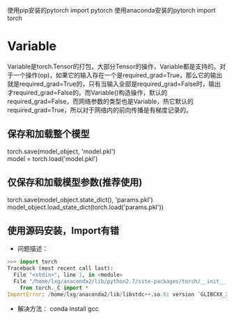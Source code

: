使用pip安装的pytorch
import pytorch
使用anaconda安装的pytorch
import torch

# Variable
Variable是torch.Tensor的打包，大部分Tensor的操作，Variable都是支持的。对于一个操作(op)，如果它的输入存在一个是required_grad=True，那么它的输出就是required_grad=True的，只有当输入全部是required_grad=False时，输出才required_grad=False的。而Variable()构造操作，默认的required_grad=False，而网络参数的类型也是Variable，热它默认的required_grad=True，所以对于网络内的前向传播是有梯度记录的。

## 保存和加载整个模型
torch.save(model_object, 'model.pkl')  
model = torch.load('model.pkl')


## 仅保存和加载模型参数(推荐使用)
torch.save(model_object.state_dict(), 'params.pkl')  
model_object.load_state_dict(torch.load('params.pkl'))


## 使用源码安装，Import有错
- 问题描述： 
```python
>>> import torch
Traceback (most recent call last):
  File "<stdin>", line 1, in <module>
  File "/home/lxg/anaconda2/lib/python2.7/site-packages/torch/__init__.py", line 53, in <module>
    from torch._C import *
ImportError: /home/lxg/anaconda2/lib/libstdc++.so.6: version `GLIBCXX_3.4.21' not found (required by /home/lxg/anaconda2/lib/python2.7/site-packages/torch/lib/libshm.so)
```
- 解决方法：
conda install gcc


